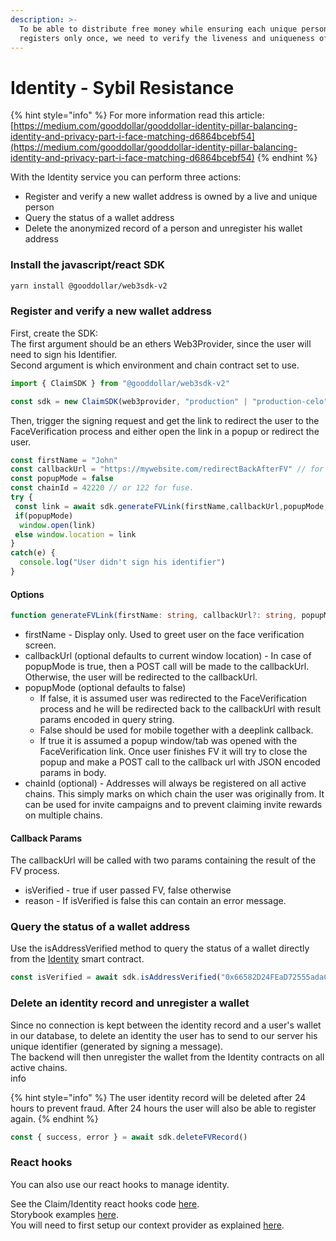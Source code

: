 ```yaml
---
description: >-
  To be able to distribute free money while ensuring each unique person
  registers only once, we need to verify the liveness and uniqueness of people.
---
```


# Identity - Sybil Resistance

{% hint style="info" %}
For more information read this article: \
[https://medium.com/gooddollar/gooddollar-identity-pillar-balancing-identity-and-privacy-part-i-face-matching-d6864bcebf54](https://medium.com/gooddollar/gooddollar-identity-pillar-balancing-identity-and-privacy-part-i-face-matching-d6864bcebf54)
{% endhint %}

With the Identity service you can perform three actions:

* Register and verify a new wallet address is owned by a live and unique person
* Query the status of a wallet address
* Delete the anonymized record of a person and unregister his wallet address

### Install the javascript/react SDK

```bash
yarn install @gooddollar/web3sdk-v2
```

### Register and verify a new wallet address

First, create the SDK:\
The first argument should be an ethers Web3Provider, since the user will need to sign his Identifier.\
Second argument is which environment and chain contract set to use.

```typescript
import { ClaimSDK } from "@gooddollar/web3sdk-v2"

const sdk = new ClaimSDK(web3provider, "production" | "production-celo")
```

Then, trigger the signing request and get the link to redirect the user to the FaceVerification process and either open the link in a popup or redirect the user.

```typescript
const firstName = "John"
const callbackUrl = "https://mywebsite.com/redirectBackAfterFV" // for native mobile this should be a deeplink
const popupMode = false
const chainId = 42220 // or 122 for fuse. 
try {
 const link = await sdk.generateFVLink(firstName,callbackUrl,popupMode, chainId)
 if(popupMode)
  window.open(link)
 else window.location = link
}
catch(e) {
  console.log("User didn't sign his identifier")
}
```

#### Options

```typescript
function generateFVLink(firstName: string, callbackUrl?: string, popupMode = false, chainId?: number)
```

* firstName - Display only. Used to greet user on the face verification screen.
* callbackUrl (optional defaults to current window location) - In case of popupMode is true, then a POST call will be made to the callbackUrl. Otherwise, the user will be redirected to the callbackUrl.
* popupMode (optional defaults to false)
  * If false, it is assumed user was redirected to the FaceVerification process and he will be redirected back to the callbackUrl with result params encoded in query string.&#x20;
  * False should be used for mobile together with a deeplink callback.
  * If true it is assumed a popup window/tab was opened with the FaceVerification link. Once user finishes FV it will try to close the popup and make a POST call to the callback url with JSON encoded params in body.
* chainId (optional) - Addresses will always be registered on all active chains. This simply marks on which chain the user was originally from. It can be used for invite campaigns and to prevent claiming invite rewards on multiple chains.

#### Callback Params

The callbackUrl will be called with two params containing the result of the FV process.

* isVerified - true if user passed FV, false otherwise
* reason - If isVerified is false this can contain an error message.

### Query the status of a wallet address

Use the isAddressVerified method to query the status of a wallet directly from the [Identity](../../../core-contracts-and-api/identity.md) smart contract.

```typescript
const isVerified = await sdk.isAddressVerified("0x66582D24FEaD72555adaC681Cc621caCbB208324")
```

### Delete an identity record and unregister a wallet

Since no connection is kept between the identity record and a user's wallet in our database, to delete an identity the user has to send to our server his unique identifier (generated by signing a message).\
The backend will then unregister the wallet from the Identity contracts on all active chains.\
info

{% hint style="info" %}
The user identity record will be deleted after 24 hours to prevent fraud. After 24 hours the user will also be able to register again.
{% endhint %}

```typescript
const { success, error } = await sdk.deleteFVRecord()
```

### React hooks

You can also use our react hooks to manage identity.

See the Claim/Identity react hooks code [here](https://github.com/GoodDollar/GoodWeb3-Mono/blob/master/packages/sdk-v2/src/sdk/claim/react.ts).\
Storybook examples [here](https://github.com/GoodDollar/GoodWeb3-Mono/tree/master/packages/sdk-v2/src/stories/claim).\
You will need to first setup our context provider as explained [here](react-hooks-setup.md).
